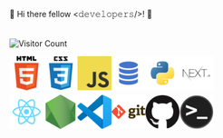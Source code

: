 
👋 Hi there fellow <𝚍𝚎𝚟𝚎𝚕𝚘𝚙𝚎𝚛𝚜/>! 👋
\
\
\
![Visitor Count](https://profile-counter.glitch.me/johnlappasjr/count.svg)


<img align="left" alt="HTML5" width="60px" src="https://raw.githubusercontent.com/github/explore/master/topics/html/html.png" />
<img align="left" alt="CSS3" width="60px" src="https://raw.githubusercontent.com/github/explore/master/topics/css/css.png" />
<img align="left" alt="JavaScript" width="60px" src="https://raw.githubusercontent.com/github/explore/master/topics/javascript/javascript.png" />
<img align="left" alt="SQL" width="60px" src="https://raw.githubusercontent.com/github/explore/master/topics/sql/sql.png" />
<img align="left" alt="Python" width="60px" src="https://raw.githubusercontent.com/github/explore/master/topics/python/python.png" />
<img align="left" alt="Next.js" width="60px" src="https://raw.githubusercontent.com/github/explore/master/topics/nextjs/nextjs.png" /><br><br><br><br>
<img align="left" alt="React" width="60px" src="https://raw.githubusercontent.com/github/explore/master/topics/react/react.png" />  
<img align="left" alt="Node.js" width="60px" src="https://raw.githubusercontent.com/github/explore/master/topics/nodejs/nodejs.png" />
<img align="left" alt="Visual Studio Code" width="60px" src="https://raw.githubusercontent.com/github/explore/master/topics/visual-studio-code/visual-studio-code.png" />
<img align="left" alt="Git" width="60px" src="https://raw.githubusercontent.com/github/explore/master/topics/git/git.png" />
<img align="left" alt="GitHub" width="60px" src="https://raw.githubusercontent.com/github/explore/master/topics/github/github.png" />
<img align="left" alt="Terminal" width="60px" src="https://raw.githubusercontent.com/github/explore/master/topics/terminal/terminal.png" />
